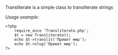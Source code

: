 Transliterate is a simple class to transliterate strings

*Usage example*:

	<?php
		require_once 'Transliterate.php';
		$t = new Transliterate();
		echo $t->translit('Привет мир');
		echo $t->slug('Привет мир');
	?>

